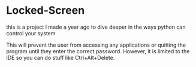 # Locked-Screen
this is a project I made a year ago to dive deeper in the ways python can control your system

This will prevent the user from accessing any applications or quitting the program until they enter the correct password. However, it is limited to the IDE so you can do stuff like Ctrl+Alt+Delete.
